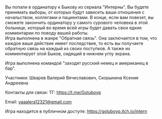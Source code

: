 Вы попали в ординатору к Быкову из сериала "Интерны". Вы  будете принимать выборы, от которых будут зависеть ваши отношения  с начальством, коллегами и пациентами. В конце, если вам повезет, вы сможете закончить ординатору у самого сурового человека в этой больнице, который во время всей игры будет давать свои едкие комментарии по поводу вашей работы.  
Игра выполнена в жанре "Обратная связь". Она заключается в том, что каждое ваше действие имеет последствие, то есть вы получаете обратную связь на каждый из своих поступков. А также их комментирует злой Быков, сидящий в нижнем углу экрана. 

Игра выполнена командой "заходят русский немец и американец в бар".

Участники:
Шварев Валерий Вячеславович,
Скорынина Ксения Андреевна

Контакты для связи:
ТГ: https://t.me/Goluboyp

Email: vaaalera12321@gmail.com

Игра находится в публичном доступе:
https://goluboyp.itch.io/intern
